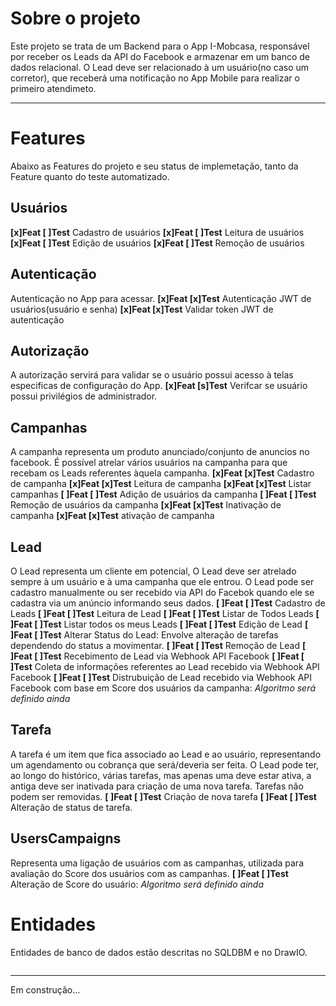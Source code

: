 # Sobre o projeto
Este projeto se trata de um Backend para o App I-Mobcasa, responsável por receber os Leads da API do Facebook e armazenar em um banco de dados relacional.
O Lead deve ser relacionado à um usuário(no caso um corretor), que receberá uma notificação no App Mobile para realizar o primeiro atendimeto.

***

# Features
Abaixo as Features do projeto e seu status de implemetação, tanto da Feature quanto do teste automatizado.

## Usuários
**[x]Feat [ ]Test** Cadastro de usuários
**[x]Feat [ ]Test** Leitura de usuários
**[x]Feat [ ]Test** Edição de usuários
**[x]Feat [ ]Test** Remoção de usuários

## Autenticação
Autenticação no App para acessar.
**[x]Feat [x]Test** Autenticação JWT de usuários(usuário e senha)
**[x]Feat [x]Test** Validar token JWT de autenticação

## Autorização
A autorização servirá para validar se o usuário possui acesso à telas especificas de configuração do App.
**[x]Feat [s]Test** Verifcar se usuário possui privilégios de administrador.

## Campanhas
A campanha representa um produto anunciado/conjunto de anuncios no facebook. É possível atrelar vários usuários na campanha para que recebam os Leads referentes àquela campanha.
**[x]Feat [x]Test** Cadastro de campanha
**[x]Feat [x]Test** Leitura de campanha
**[x]Feat [x]Test** Listar campanhas
**[ ]Feat [ ]Test** Adição de usuários da campanha
**[ ]Feat [ ]Test** Remoção de usuários da campanha
**[x]Feat [x]Test** Inativação de campanha
**[x]Feat [x]Test** ativação de campanha


## Lead
O Lead representa um cliente em potencial, O Lead deve ser atrelado sempre à um usuário e à uma campanha que ele entrou. O Lead pode ser cadastro manualmente ou ser recebido via API do Facebok quando ele se cadastra via um anúncio informando seus dados.
**[ ]Feat [ ]Test** Cadastro de Leads
**[ ]Feat [ ]Test** Leitura de Lead
**[ ]Feat [ ]Test** Listar de Todos Leads
**[ ]Feat [ ]Test** Listar todos os meus Leads
**[ ]Feat [ ]Test** Edição de Lead
**[ ]Feat [ ]Test** Alterar Status do Lead: Envolve alteração de tarefas dependendo do status a movimentar.
**[ ]Feat [ ]Test** Remoção de Lead
**[ ]Feat [ ]Test** Recebimento de Lead via Webhook API Facebook
**[ ]Feat [ ]Test** Coleta de informações referentes ao Lead recebido via Webhook API Facebook
**[ ]Feat [ ]Test** Distrubuição de Lead recebido via Webhook API Facebook com base em Score dos usuários da campanha: *Algoritmo será definido ainda*

## Tarefa
A tarefa é um item que fica associado ao Lead e ao usuário, representando um agendamento ou cobrança que será/deveria ser feita.
O Lead pode ter, ao longo do histórico, várias tarefas, mas apenas uma deve estar ativa, a antiga deve ser inativada para criação de uma nova tarefa. Tarefas não podem ser removidas.
**[ ]Feat [ ]Test** Criação de nova tarefa
**[ ]Feat [ ]Test** Alteração de status de tarefa.


## UsersCampaigns
Representa uma ligação de usuários com as campanhas, utilizada para avaliação do Score dos usuários com as campanhas.
**[ ]Feat [ ]Test** Alteração de Score do usuário: *Algoritmo será definido ainda*


# Entidades
Entidades de banco de dados estão descritas no SQLDBM e no DrawIO.

<img src="" />


***
Em construção...